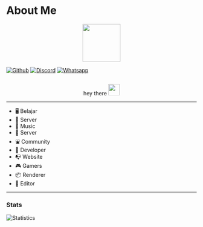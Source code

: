# About Me
<div id="header" align="center">
  <img src="https://media.giphy.com/media/M9gbBd9nbDrOTu1Mqx/giphy.gif" width="100"/>
</div>

[![Github](https://img.shields.io/badge/GitHub-100000?style=for-the-badge&logo=github&logoColor=white
)](https://github.com/syalomclubby) [![Discord](https://img.shields.io/badge/Discord-7289D9?style=for-the-badge&logo=discord&logoColor=white)](https://discord.com/invite/v58xB2unpE) [![Whatsapp](https://img.shields.io/badge/Whatsapp-20C65A?style=for-the-badge&logo=whatsapp&logoColor=white)](https://wa.me/+6283151431158)

<p align="center">
<img src="https://komarev.com/ghpvc/?username=syalomclubby&style=flat-square&color=blue" alt=""/>
</p>
<p align="center">
  hey there
  <img src="https://media.giphy.com/media/hvRJCLFzcasrR4ia7z/giphy.gif" width="30px"/>
</p>

-----------
- 🖥 Belajar
- 🔌 Server
- 🎹 Music
- 🔧 Server
- ⛲ Community
- 📓 Developer
- 📭 Website
- 🎮 Gamers
- 📦 Renderer
- 🎥 Editor
-----------

### Stats
![Statistics](https://github-readme-stats.vercel.app//api?username=syalomclubby&show_icons=true&count_private=true&hide_title=true&bg_color=100,0e1e45,000000&title_color=6c8fd9&text_color=68f5fc)

